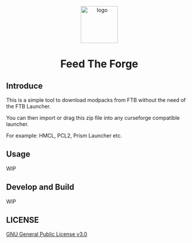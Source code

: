 <div align="center"> 
   <img height="100px" width="100px" alt="logo" src="build/icon.png"/> 
   <h1>Feed The Forge</h1>
</div>

## Introduce
This is a simple tool to download modpacks from FTB without the need of the FTB Launcher.

You can then import or drag this zip file into any curseforge compatible launcher. 

For example: HMCL, PCL2, Prism Launcher etc.

## Usage
WIP

## Develop and Build
WIP

## LICENSE
[GNU General Public License v3.0](.LICENSE)
